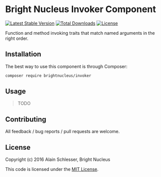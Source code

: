 # Bright Nucleus Invoker Component

[![Latest Stable Version](https://poser.pugx.org/brightnucleus/invoker/v/stable)](https://packagist.org/packages/brightnucleus/invoker)
[![Total Downloads](https://poser.pugx.org/brightnucleus/invoker/downloads)](https://packagist.org/packages/brightnucleus/invoker)
[![License](https://poser.pugx.org/brightnucleus/invoker/license)](https://packagist.org/packages/brightnucleus/invoker)

Function and method invoking traits that match named arguments in the right order.

## Installation

The best way to use this component is through Composer:

```BASH
composer require brightnucleus/invoker
```

## Usage

> TODO

## Contributing

All feedback / bug reports / pull requests are welcome.

## License

Copyright (c) 2016 Alain Schlesser, Bright Nucleus

This code is licensed under the [MIT License](LICENSE).
